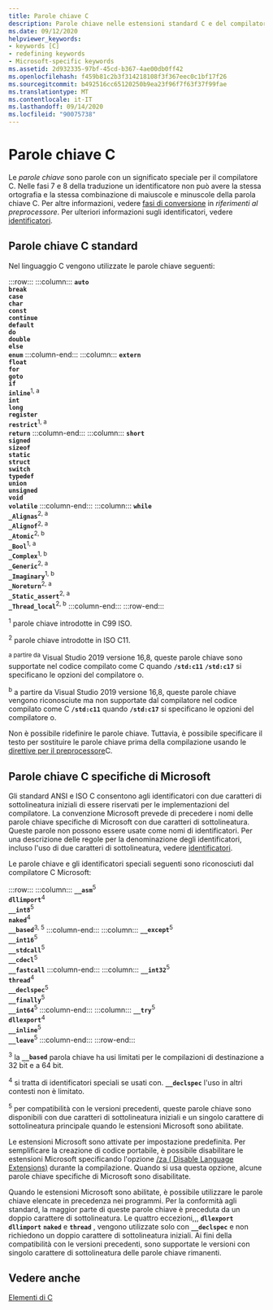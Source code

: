 ```yaml
---
title: Parole chiave C
description: Parole chiave nelle estensioni standard C e del compilatore C Microsoft.
ms.date: 09/12/2020
helpviewer_keywords:
- keywords [C]
- redefining keywords
- Microsoft-specific keywords
ms.assetid: 2d932335-97bf-45cd-b367-4ae00db0ff42
ms.openlocfilehash: f459b81c2b3f314218108f3f367eec0c1bf17f26
ms.sourcegitcommit: b492516cc65120250b9ea23f96f7f63f37f99fae
ms.translationtype: MT
ms.contentlocale: it-IT
ms.lasthandoff: 09/14/2020
ms.locfileid: "90075738"
---
```

# <a name="c-keywords"></a>Parole chiave C

Le *parole chiave* sono parole con un significato speciale per il compilatore C. Nelle fasi 7 e 8 della traduzione un identificatore non può avere la stessa ortografia e la stessa combinazione di maiuscole e minuscole della parola chiave C. Per altre informazioni, vedere [fasi di conversione](../preprocessor/phases-of-translation.md) in *riferimenti al preprocessore*. Per ulteriori informazioni sugli identificatori, vedere [identificatori](../c-language/c-identifiers.md).

## <a name="standard-c-keywords"></a>Parole chiave C standard

Nel linguaggio C vengono utilizzate le parole chiave seguenti:

:::row:::
    :::column:::
        **`auto`**\
        **`break`**\
        **`case`**\
        **`char`**\
        **`const`**\
        **`continue`**\
        **`default`**\
        **`do`**\
        **`double`**\
        **`else`**\
        **`enum`**
    :::column-end:::
    :::column:::
        **`extern`**\
        **`float`**\
        **`for`**\
        **`goto`**\
        **`if`**\
        **`inline`**<sup>1, a</sup>\
        **`int`**\
        **`long`**\
        **`register`**\
        **`restrict`**<sup>1, a</sup>\
        **`return`**
    :::column-end:::
    :::column:::
        **`short`**\
        **`signed`**\
        **`sizeof`**\
        **`static`**\
        **`struct`**\
        **`switch`**\
        **`typedef`**\
        **`union`**\
        **`unsigned`**\
        **`void`**\
        **`volatile`**
    :::column-end:::
    :::column:::
        **`while`**\
        **`_Alignas`**<sup>2, a</sup>\
        **`_Alignof`**<sup>2, a</sup>\
        **`_Atomic`**<sup>2, b</sup>\
        **`_Bool`**<sup>1, a</sup>\
        **`_Complex`**<sup>1, b</sup>\
        **`_Generic`**<sup>2, a</sup>\
        **`_Imaginary`**<sup>1, b</sup>\
        **`_Noreturn`**<sup>2, a</sup>\
        **`_Static_assert`**<sup>2, a</sup>\
        **`_Thread_local`**<sup>2, b</sup>
    :::column-end:::
:::row-end:::

<sup>1</sup>  parole chiave introdotte in C99 ISO.

<sup>2</sup>   parole chiave introdotte in ISO C11.

<sup>a partire da</sup>  Visual Studio 2019 versione 16,8, queste parole chiave sono supportate nel codice compilato come C quando **`/std:c11`** **`/std:c17`** si specificano le opzioni del compilatore o.

<sup>b</sup>  a partire da Visual Studio 2019 versione 16,8, queste parole chiave vengono riconosciute ma non supportate dal compilatore nel codice compilato come C **`/std:c11`** quando **`/std:c17`** si specificano le opzioni del compilatore o.

Non è possibile ridefinire le parole chiave. Tuttavia, è possibile specificare il testo per sostituire le parole chiave prima della compilazione usando le [direttive per il preprocessore](../preprocessor/preprocessor-directives.md)C.

## <a name="microsoft-specific-c-keywords"></a>Parole chiave C specifiche di Microsoft

Gli standard ANSI e ISO C consentono agli identificatori con due caratteri di sottolineatura iniziali di essere riservati per le implementazioni del compilatore. La convenzione Microsoft prevede di precedere i nomi delle parole chiave specifiche di Microsoft con due caratteri di sottolineatura. Queste parole non possono essere usate come nomi di identificatori. Per una descrizione delle regole per la denominazione degli identificatori, incluso l'uso di due caratteri di sottolineatura, vedere [identificatori](../c-language/c-identifiers.md).

Le parole chiave e gli identificatori speciali seguenti sono riconosciuti dal compilatore C Microsoft:

:::row:::
    :::column:::
        **`__asm`**<sup>5</sup>\
        **`dllimport`**<sup>4</sup>\
        **`__int8`**<sup>5</sup>\
        **`naked`**<sup>4</sup>\
        **`__based`**<sup>3, 5</sup>
    :::column-end:::
    :::column:::
        **`__except`**<sup>5</sup>\
        **`__int16`**<sup>5</sup>\
        **`__stdcall`**<sup>5</sup>\
        **`__cdecl`**<sup>5</sup>\
        **`__fastcall`**
    :::column-end:::
    :::column:::
        **`__int32`**<sup>5</sup>\
        **`thread`**<sup>4</sup>\
        **`__declspec`**<sup>5</sup>\
        **`__finally`**<sup>5</sup>\
        **`__int64`**<sup>5</sup>
    :::column-end:::
    :::column:::
        **`__try`**<sup>5</sup>\
        **`dllexport`**<sup>4</sup>\
        **`__inline`**<sup>5</sup>\
        **`__leave`**<sup>5</sup>
    :::column-end:::
:::row-end:::

<sup>3</sup> la **`__based`** parola chiave ha usi limitati per le compilazioni di destinazione a 32 bit e a 64 bit.

<sup>4</sup> si tratta di identificatori speciali se usati con. **`__declspec`** l'uso in altri contesti non è limitato.

<sup>5</sup> per compatibilità con le versioni precedenti, queste parole chiave sono disponibili con due caratteri di sottolineatura iniziali e un singolo carattere di sottolineatura principale quando le estensioni Microsoft sono abilitate.

Le estensioni Microsoft sono attivate per impostazione predefinita. Per semplificare la creazione di codice portabile, è possibile disabilitare le estensioni Microsoft specificando l'opzione [/za \( Disable Language Extensions)](../build/reference/za-ze-disable-language-extensions.md) durante la compilazione. Quando si usa questa opzione, alcune parole chiave specifiche di Microsoft sono disabilitate.

Quando le estensioni Microsoft sono abilitate, è possibile utilizzare le parole chiave elencate in precedenza nei programmi. Per la conformità agli standard, la maggior parte di queste parole chiave è preceduta da un doppio carattere di sottolineatura. Le quattro eccezioni,,, **`dllexport`** **`dllimport`** **`naked`** e **`thread`** , vengono utilizzate solo con **`__declspec`** e non richiedono un doppio carattere di sottolineatura iniziali. Ai fini della compatibilità con le versioni precedenti, sono supportate le versioni con singolo carattere di sottolineatura delle parole chiave rimanenti.

## <a name="see-also"></a>Vedere anche

[Elementi di C](../c-language/elements-of-c.md)
